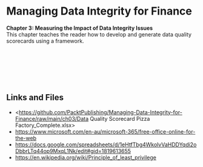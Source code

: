 # Managing Data Integrity for Finance

**Chapter 3: Measuring the Impact of Data Integrity Issues** <br />
This chapter teaches the reader how to develop and generate data quality scorecards using a framework.

<br />
<br />
<br />
<br />
<br />

## Links and Files

- <https://github.com/PacktPublishing/Managing-Data-Integrity-for-Finance/raw/main/ch03/Data Quality Scorecard Pizza Factory_Complete.xlsx>
- https://www.microsoft.com/en-au/microsoft-365/free-office-online-for-the-web
- https://docs.google.com/spreadsheets/d/1eHtfTbg4WkolvVaHDDYqdi2oDbbrLTq44op9MxqL1Nk/edit#gid=1819613655
- https://en.wikipedia.org/wiki/Principle_of_least_privilege
